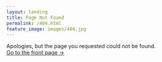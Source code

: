 ```yaml
---
layout: landing
title: Page Not Found
permalink: /404.html
feature_image: images/404.jpg
---
```


Apologies, but the page you requested could not be found.<br />
<a class="error-link" href="{{ site.baseurl }}/">Go to the front page &rarr;</a>
